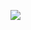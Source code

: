 <a href="https://u8views.com/github/sauber-null"><img src="https://u8views.com/api/v1/github/profiles/84680311/views/day-week-month-total-count.svg"></a>

<!--
**sauber-null/sauber-null** is a ✨ _special_ ✨ repository because its `README.md` (this file) appears on your GitHub profile.

Here are some ideas to get you started:

- 🔭 I’m currently working on ...
- 🌱 I’m currently learning ...
- 👯 I’m looking to collaborate on ...
- 🤔 I’m looking for help with ...
- 💬 Ask me about ...
- 📫 How to reach me: ...
- 😄 Pronouns: ...
- ⚡ Fun fact: ...
-->
